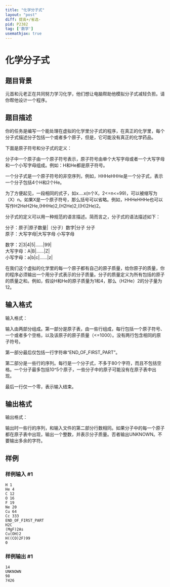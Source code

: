 ```yaml
---
title: "化学分子式"
layout: "post"
diff: 提高+/省选-
pid: P2382
tag: ['数学']
usemathjax: true
---
```


# 化学分子式
## 题目背景

元首和元老正在共同努力学习化学，他们想让电脑帮助他模拟分子式减轻负担。请你帮他设计一个程序。

## 题目描述

你的任务是编写一个能处理在虚拟的化学里分子式的程序，在真正的化学里，每个分子式描述分子包括一个或者多个原子，但是，它可能没有真正的化学药品。

下面是原子符号和分子式的定义：

分子中一个原子由一个原子符号表示，原子符号由单个大写字母或者一个大写字母和一个小写字母组成。例如：H和He都是原子符号。

一个分子式是一个原子符号的非空序列，例如，HHHeHHHe是一个分子式，表示一个分子包括4个H和2个He。

为了方便起见，一段相同的式子，如x….x(n个X，2<=n<=99)，可以被缩写为（X）n。如果X是一个原子符号，那么括号可以省略。例如，HHHeHHHe也可以写作H2HeH2He,(HHHe)2,(H2He)2,((H)2He)2。

分子式的定义可以用一种规范的语言描述。简而言之，分子式的语法描述如下：

分子：原子|原子数量|（分子）数字|分子 分子  
原子：大写字母|大写字母 小写字母  

数字：2|3|4|5|……|99|  
大写字母：A|B|……|Z|  
小写字母：a|b|c|……|z|  

在我们这个虚拟的化学里的每一个原子都有自己的原子质量，给你原子的质量，你的程序必须输出一个用分子式表示的分子质量。分子的质量定义为所有包括的原子的质量之和。例如，假设H和He的原子质量为1和4，那么（H2He）2的分子量为12。

## 输入格式

输入格式：

输入由两部分组成。第一部分是原子表，由一些行组成，每行包括一个原子符号、一个或者多个空格，以及该原子的原子质量（<=1000）。没有两行包含相同的原子符号。

第一部分最后仅包括一行字符串“END\_OF\_FIRST\_PART”。

第二部分是一些行的序列。每行是一个分子式，不多于80个字符，而且不包括空格。一个分子最多包括10^5个原子，一些分子中的原子可能没有在原子表中出现。

最后一行仅一个零，表示输入结束。

## 输出格式

输出格式：

输出时一些行的序列，和输入文件的第二部分行数相同。如果分子中的每一个原子都在原子表中出现，输出一个整数，并表示分子质量。否者输出UNKNOWN。不要输出多余的字符。

## 样例

### 样例输入 #1
```
H 1
He 4
C 12
O 16
F 19
Ne 20
Cu 64
Cc 333
END_OF_FIRST_PART
H2C
(MgF)2As
Cu(OH)2
H((CO)2F)99
0

```
### 样例输出 #1
```
14
UNKNOWN
98
7426

```
